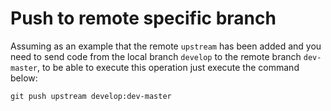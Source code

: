 # Push to remote specific branch

Assuming as an example that the remote `upstream` has been added and you need to send code from the local branch `develop` to the remote branch `dev-master`, to be able to execute this operation just execute the command below:

```text
git push upstream develop:dev-master
```

